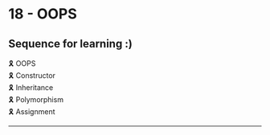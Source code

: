 # 18 - OOPS

## Sequence for learning :)

🎗️ OOPS \
🎗️ Constructor \
🎗️ Inheritance \
🎗️ Polymorphism \
🎗️ Assignment

---
